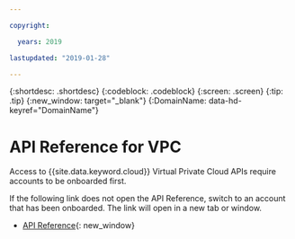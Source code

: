```yaml
---

copyright:

  years: 2019

lastupdated: "2019-01-28"

---
```


{:shortdesc: .shortdesc}
{:codeblock: .codeblock}
{:screen: .screen}
{:tip: .tip}
{:new_window: target="_blank"}
{:DomainName: data-hd-keyref="DomainName"}

# API Reference for VPC

Access to {{site.data.keyword.cloud}} Virtual Private Cloud APIs require accounts to be onboarded first. 

If the following link does not open the API Reference, switch to an account that has been onboarded. The link will open in a new tab or window.

* [API Reference](https://{DomainName}/apidocs/rias){: new_window}
